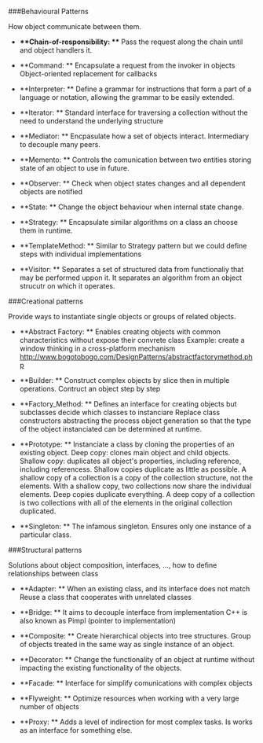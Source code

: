 ###Behavioural Patterns

How object communicate between them.

- __**Chain-of-responsibility: **__
Pass the request along the chain until and object handlers it.

* **Command: **
Encapsulate a request from the invoker in objects
Object-oriented replacement for callbacks

* **Interpreter: **
Define a grammar for instructions that form a part of a language or notation, allowing the grammar to be easily extended.

* **Iterator: **
Standard interface for traversing a collection without the need to understand the underlying structure

* **Mediator: **
Encpasulate how a set of objects interact. Intermediary to decouple many peers.

* **Memento: **
Controls the comunication between two entities storing state of an object to use in future.

* **Observer: **
Check when object states changes and all dependent objects are notified

* **State: **
Change the object behaviour when internal state change.

* **Strategy: **
Encapsulate similar algorithms on a class an choose them in runtime.

* **TemplateMethod: **
Similar to Strategy pattern but we could define steps with individual implementations

* **Visitor: **
Separates a set of structured data from functionaliy that may be performed uppon it. It separates an algorithm from an object strucutr on which it operates.


###Creational patterns

Provide ways to instantiate single objects or groups of related objects.

* **Abstract Factory: ** Enables creating objects with common characteristics without expose their convrete class
Example: create a window thinking in a cross-platform mechanism
http://www.bogotobogo.com/DesignPatterns/abstractfactorymethod.php

* **Builder: **
Construct complex objects by slice then in multiple operations. Contruct an object step by step 

* **Factory_Method: **
Defines an interface for creating objects but subclasses decide which classes to instanciare
Replace class constructors abstracting the process object generation so that the type of the object instanciated can be determined at runtime. 

* **Prototype: **
Instanciate a class by cloning the properties of an existing object.
Deep copy: clones main object and child objects.
Shallow copy: duplicates all object's properties, including reference, including referencess.
Shallow copies duplicate as little as possible. A shallow copy of a collection is a copy of the collection structure, not the elements. With a shallow copy, two collections now share the individual elements.
Deep copies duplicate everything. A deep copy of a collection is two collections with all of the elements in the original collection duplicated.

* **Singleton: **
The infamous singleton.
Ensures only one instance of a particular class.


###Structural patterns

Solutions about object composition, interfaces, ..., how to define relationships between class 

* **Adapter: **
When an existing class, and its interface does not match
Reuse a class that cooperates with unrelated classes

* **Bridge: **
It aims to decouple interface from implementation
C++ is also known as Pimpl (pointer to implementation)

* **Composite: **
Create hierarchical objects into tree structures.
Group of objects treated in the same way as single instance of an object.


* **Decorator: **
Change the functionality of an object at runtime without impacting the existing functionality of the objects.

* **Facade: **
Interface for simplify comunications with complex objects

* **Flyweight: **
Optimize resources when working with a very large number of objects

* **Proxy: **
Adds a level of indirection for most complex tasks. Is works as an interface for something else.


